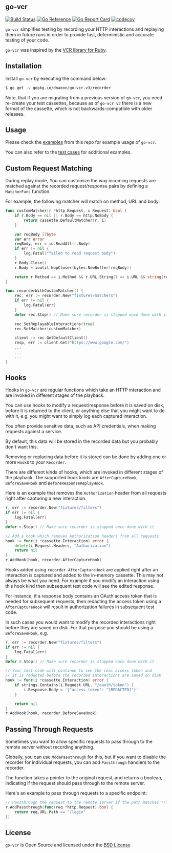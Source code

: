 ## go-vcr

[![Build Status](https://github.com/dnaeon/go-vcr/actions/workflows/test.yaml/badge.svg)](https://github.com/dnaeon/go-vcr/actions/workflows/test.yaml/badge.svg)
[![Go Reference](https://pkg.go.dev/badge/gopkg.in/dnaeon/go-vcr.v3.svg)](https://pkg.go.dev/gopkg.in/dnaeon/go-vcr.v3)
[![Go Report Card](https://goreportcard.com/badge/gopkg.in/dnaeon/go-vcr.v3)](https://goreportcard.com/report/gopkg.in/dnaeon/go-vcr.v3)
[![codecov](https://codecov.io/gh/dnaeon/go-vcr/branch/v3/graph/badge.svg)](https://codecov.io/gh/dnaeon/go-vcr)

`go-vcr` simplifies testing by recording your HTTP interactions and
replaying them in future runs in order to provide fast, deterministic
and accurate testing of your code.

`go-vcr` was inspired by the [VCR library for Ruby](https://github.com/vcr/vcr).

## Installation

Install `go-vcr` by executing the command below:

```bash
$ go get -v gopkg.in/dnaeon/go-vcr.v3/recorder
```

Note, that if you are migrating from a previous version of `go-vcr`,
you need re-create your test cassettes, because as of `go-vcr v3`
there is a new format of the cassette, which is not
backwards-compatible with older releases.

## Usage

Please check the [examples](./examples) from this repo for example
usage of `go-vcr`.

You can also refer to the [test cases](./recorder/recorder_test.go)
for additional examples.

## Custom Request Matching

During replay mode, You can customize the way incoming requests are
matched against the recorded request/response pairs by defining a
`MatcherFunc` function.

For example, the following matcher will match on method, URL and body:

```go
func customMatcher(r *http.Request, i Request) bool {
	if r.Body == nil || r.Body == http.NoBody {
		return cassette.DefaultMatcher(r, i)
	}

	var reqBody []byte
	var err error
	reqBody, err = io.ReadAll(r.Body)
	if err != nil {
		log.Fatal("failed to read request body")
	}
	r.Body.Close()
	r.Body = ioutil.NopCloser(bytes.NewBuffer(reqBody))

	return r.Method == i.Method && r.URL.String() == i.URL && string(reqBody) == i.Body
}

func recorderWithCustomMatcher() {
	rec, err := recorder.New("fixtures/matchers")
	if err != nil {
		log.Fatal(err)
	}
	defer rec.Stop() // Make sure recorder is stopped once done with it

	rec.SetReplayableInteractions(true)
	rec.SetMatcher(customMatcher)

	client := rec.GetDefaultClient()
	resp, err := client.Get("https://www.google.com/")
	...
	...
	...
}
```

## Hooks

Hooks in `go-vcr` are regular functions which take an HTTP interaction
and are invoked in different stages of the playback.

You can use hooks to modify a request/response before it is saved on
disk, before it is returned to the client, or anything else that you
might want to do with it, e.g. you might want to simply log each
captured interaction.

You often provide sensitive data, such as API credentials, when making
requests against a service.

By default, this data will be stored in the recorded data but you
probably don't want this.

Removing or replacing data before it is stored can be done by adding
one or more `Hook`s to your `Recorder`.

There are different kinds of hooks, which are invoked in different
stages of the playback. The supported hook kinds are
`AfterCaptureHook`, `BeforeSaveHook` and `BeforeResponseReplayHook`.

Here is an example that removes the `Authorization` header from all
requests right after capturing a new interaction.

```go
r, err := recorder.New("fixtures/filters")
if err != nil {
	log.Fatal(err)
}
defer r.Stop() // Make sure recorder is stopped once done with it

// Add a hook which removes Authorization headers from all requests
hook := func(i *cassette.Interaction) error {
	delete(i.Request.Headers, "Authorization")
	return nil
}
r.AddHook(hook, recorder.AfterCaptureHook)
```

Hooks added using `recorder.AfterCaptureHook` are applied right after
an interaction is captured and added to the in-memory cassette. This
may not always be what you need. For example if you modify an
interaction using this hook kind then subsequent test code will see
the edited response.

For instance, if a response body contains an OAuth access token that
is needed for subsequent requests, then redacting the access token
using a `AfterCaptureHook` will result in authorization failures in
subsequent test code.

In such cases you would want to modify the recorded interactions right
before they are saved on disk. For that purpose you should be using a
`BeforeSaveHook`, e.g.

```go
r, err := recorder.New("fixtures/filters")
if err != nil {
	log.Fatal(err)
}
defer r.Stop() // Make sure recorder is stopped once done with it

// Your test code will continue to see the real access token and
// it is redacted before the recorded interactions are saved on disk
hook := func(i *cassette.Interaction) error {
	if strings.Contains(i.Request.URL, "/oauth/token") {
		i.Response.Body = `{"access_token": "[REDACTED]"}`
	}

	return nil
}
r.AddHook(hook, recorder.BeforeSaveHook)
```

## Passing Through Requests

Sometimes you want to allow specific requests to pass through to the
remote server without recording anything.

Globally, you can use `ModePassthrough` for this, but if you want to
disable the recorder for individual requests, you can add
`Passthrough` handlers to the recorder.

The function takes a pointer to the original request, and returns a
boolean, indicating if the request should pass through to the remote
server.

Here's an example to pass through requests to a specific endpoint:

```go
// Passthrough the request to the remote server if the path matches "/login".
r.AddPassthrough(func(req *http.Request) bool {
    return req.URL.Path == "/login"
})
```

## License

`go-vcr` is Open Source and licensed under the
[BSD License](http://opensource.org/licenses/BSD-2-Clause)
